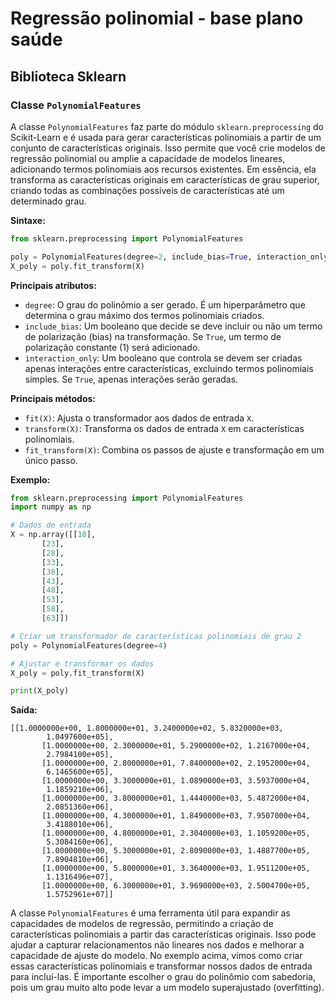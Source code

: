# Regressão polinomial - base plano saúde

## Biblioteca Sklearn

### Classe `PolynomialFeatures`

A classe `PolynomialFeatures` faz parte do módulo `sklearn.preprocessing` do Scikit-Learn e é usada para gerar características polinomiais a partir de um conjunto de características originais. Isso permite que você crie modelos de regressão polinomial ou amplie a capacidade de modelos lineares, adicionando termos polinomiais aos recursos existentes. Em essência, ela transforma as características originais em características de grau superior, criando todas as combinações possíveis de características até um determinado grau.

**Sintaxe:**

```python
from sklearn.preprocessing import PolynomialFeatures

poly = PolynomialFeatures(degree=2, include_bias=True, interaction_only=False)
X_poly = poly.fit_transform(X)
```

**Principais atributos:**

- `degree`: O grau do polinômio a ser gerado. É um hiperparâmetro que determina o grau máximo dos termos polinomiais criados.
- `include_bias`: Um booleano que decide se deve incluir ou não um termo de polarização (bias) na transformação. Se `True`, um termo de polarização constante (1) será adicionado.
- `interaction_only`: Um booleano que controla se devem ser criadas apenas interações entre características, excluindo termos polinomiais simples. Se `True`, apenas interações serão geradas.

**Principais métodos:**

- `fit(X)`: Ajusta o transformador aos dados de entrada `X`.
- `transform(X)`: Transforma os dados de entrada `X` em características polinomiais.
- `fit_transform(X)`: Combina os passos de ajuste e transformação em um único passo.

**Exemplo:**

```python
from sklearn.preprocessing import PolynomialFeatures
import numpy as np

# Dados de entrada
X = np.array([[18],
       [23],
       [28],
       [33],
       [38],
       [43],
       [48],
       [53],
       [58],
       [63]])

# Criar um transformador de características polinomiais de grau 2
poly = PolynomialFeatures(degree=4)

# Ajustar e transformar os dados
X_poly = poly.fit_transform(X)

print(X_poly)
```

**Saída:**

```
[[1.0000000e+00, 1.8000000e+01, 3.2400000e+02, 5.8320000e+03,
        1.0497600e+05],
       [1.0000000e+00, 2.3000000e+01, 5.2900000e+02, 1.2167000e+04,
        2.7984100e+05],
       [1.0000000e+00, 2.8000000e+01, 7.8400000e+02, 2.1952000e+04,
        6.1465600e+05],
       [1.0000000e+00, 3.3000000e+01, 1.0890000e+03, 3.5937000e+04,
        1.1859210e+06],
       [1.0000000e+00, 3.8000000e+01, 1.4440000e+03, 5.4872000e+04,
        2.0851360e+06],
       [1.0000000e+00, 4.3000000e+01, 1.8490000e+03, 7.9507000e+04,
        3.4188010e+06],
       [1.0000000e+00, 4.8000000e+01, 2.3040000e+03, 1.1059200e+05,
        5.3084160e+06],
       [1.0000000e+00, 5.3000000e+01, 2.8090000e+03, 1.4887700e+05,
        7.8904810e+06],
       [1.0000000e+00, 5.8000000e+01, 3.3640000e+03, 1.9511200e+05,
        1.1316496e+07],
       [1.0000000e+00, 6.3000000e+01, 3.9690000e+03, 2.5004700e+05,
        1.5752961e+07]]
```

A classe `PolynomialFeatures` é uma ferramenta útil para expandir as capacidades de modelos de regressão, permitindo a criação de características polinomiais a partir das características originais. Isso pode ajudar a capturar relacionamentos não lineares nos dados e melhorar a capacidade de ajuste do modelo. No exemplo acima, vimos como criar essas características polinomiais e transformar nossos dados de entrada para incluí-las. É importante escolher o grau do polinômio com sabedoria, pois um grau muito alto pode levar a um modelo superajustado (overfitting).
